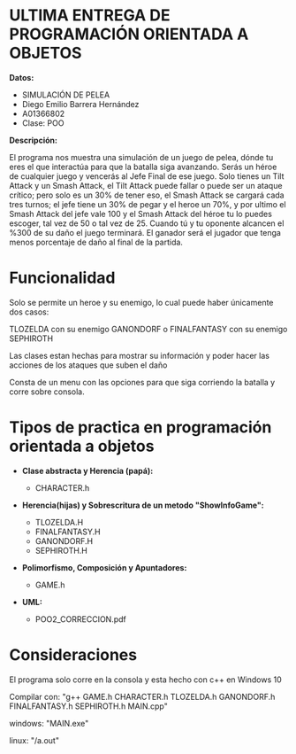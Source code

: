 # ULTIMA ENTREGA DE PROGRAMACIÓN ORIENTADA A OBJETOS

 **Datos:**
- SIMULACIÓN DE PELEA
- Diego Emilio Barrera Hernández
- A01366802
- Clase: POO

 **Descripción:**
 
 El programa nos muestra una simulación de un juego de pelea, dónde tu eres el que interactúa para que la batalla siga avanzando.
 Serás un héroe de cualquier juego y vencerás al Jefe Final de ese juego.
 Solo tienes un Tilt Attack y un Smash Attack,
 el Tilt Attack puede fallar o puede ser un ataque crítico; pero solo es un 30% de tener eso,
 el Smash Attack se cargará cada tres turnos; el jefe tiene un 30% de pegar y el heroe un 70%,
 y por ultimo el Smash Attack del jefe vale 100 y el Smash Attack del héroe tu lo puedes escoger, tal vez de 50 o tal vez de 25.
 Cuando tú y tu oponente alcancen el %300 de su daño el juego terminará.
 El ganador será el jugador que tenga menos porcentaje de daño al final de la partida.

# Funcionalidad
 Solo se permite un heroe y su enemigo, lo cual puede haber únicamente dos casos:
 
 TLOZELDA con su enemigo GANONDORF o FINALFANTASY con su enemigo SEPHIROTH
 
 Las clases estan hechas para mostrar su información y poder hacer las acciones de los ataques que suben el daño
 
 Consta de un menu con las opciones para que siga corriendo la batalla y corre sobre consola.

# Tipos de practica en programación orientada a objetos
* **Clase abstracta y Herencia (papá):**  
    * CHARACTER.h

* **Herencia(hijas) y Sobrescritura de un metodo "ShowInfoGame":**  
    * TLOZELDA.H
    * FINALFANTASY.H
    * GANONDORF.H
    * SEPHIROTH.H
    
* **Polimorfismo, Composición y Apuntadores:**  
    * GAME.h

* **UML:**  
    * POO2_CORRECCION.pdf
    
# Consideraciones

 El programa solo corre en la consola y esta hecho con c++ en Windows 10
 
 Compilar con: "g++ GAME.h CHARACTER.h TLOZELDA.h GANONDORF.h FINALFANTASY.h SEPHIROTH.h MAIN.cpp"

 windows: "MAIN.exe"

 linux: "/a.out"
